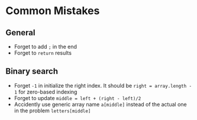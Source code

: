 # Common Mistakes

## General
* Forget to add `;` in the end
* Forget to `return` results

## Binary search
* Forget `-1` in initialize the right index. It should be `right = array.length - 1` for zero-based indexing 
* Forget to update `middle = left + (right - left)/2`
* Accidently use generic array name `a[middle]` instead of the actual one in the problem `letters[middle]` 